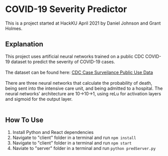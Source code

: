 # COVID-19 Severity Predictor
This is a project started at HackKU April 2021 by Daniel Johnson and Grant Holmes.<br>

## Explanation
This project uses artificial neural networks trained on a public CDC COVID-19 dataset to predict the severity of COVID-19 cases.<br><br>The dataset can be found here: [CDC Case Surveilance Public Use Data](https://data.cdc.gov/Case-Surveillance/COVID-19-Case-Surveillance-Public-Use-Data/vbim-akqf)<br><br>
There are three neural networks that calculate the probability of death, being sent into the intensive care unit, and being admitted to a hospital. The neural networks' architecture are 10->10->1, using reLu for activation layers and sigmoid for the output layer.<br><br>

## How To Use
1. Install Python and React dependencies
2. Navigate to "client" folder in a terminal and run `npm install`
3. Navigate to "client" folder in a terminal and run `npm start`
4. Naviate to "server" folder in a terminal and run `python predServer.py`

